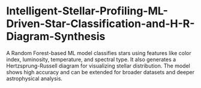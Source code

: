 # Intelligent-Stellar-Profiling-ML-Driven-Star-Classification-and-H-R-Diagram-Synthesis
A Random Forest-based ML model classifies stars using features like color index, luminosity, temperature, and spectral type. It also generates a Hertzsprung-Russell diagram for visualizing stellar distribution. The model shows high accuracy and can be extended for broader datasets and deeper astrophysical analysis.
